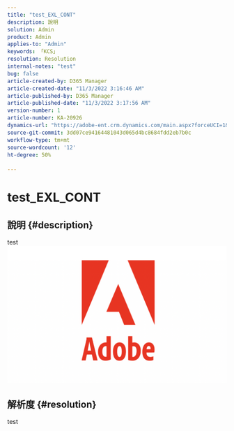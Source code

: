 ```yaml
---
title: "test_EXL_CONT"
description: 說明
solution: Admin
product: Admin
applies-to: "Admin"
keywords: 「KCS」
resolution: Resolution
internal-notes: "test"
bug: false
article-created-by: D365 Manager
article-created-date: "11/3/2022 3:16:46 AM"
article-published-by: D365 Manager
article-published-date: "11/3/2022 3:17:56 AM"
version-number: 1
article-number: KA-20926
dynamics-url: "https://adobe-ent.crm.dynamics.com/main.aspx?forceUCI=1&pagetype=entityrecord&etn=knowledgearticle&id=92d2a9f1-255b-ed11-9561-6045bd0063aa"
source-git-commit: 3dd07ce94164481043d065d4bc8684fdd2eb7b0c
workflow-type: tm+mt
source-wordcount: '12'
ht-degree: 50%

---
```


# test_EXL_CONT

## 說明 {#description}

test![](assets/___319f8b14-265b-ed11-9561-6045bd0063aa___.png)

## 解析度 {#resolution}


test
